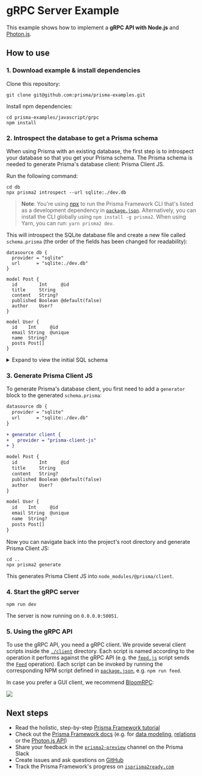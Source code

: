 # gRPC Server Example

This example shows how to implement a **gRPC API with Node.js** and [Photon.js](https://photonjs.prisma.io/).

## How to use

### 1. Download example & install dependencies

Clone this repository:

```
git clone git@github.com:prisma/prisma-examples.git
```

Install npm dependencies:

```
cd prisma-examples/javascript/grpc
npm install
```

### 2. Introspect the database to get a Prisma schema

When using Prisma with an existing database, the first step is to introspect your database so that you get your Prisma schema. The Prisma schema is needed to generate Prisma's database client: Prisma Client JS.

Run the following command:

```
cd db
npx prisma2 introspect --url sqlite:./dev.db
```

> **Note**: You're using [npx](https://github.com/npm/npx) to run the Prisma Framework CLI that's listed as a development dependency in [`package.json`](./package.json). Alternatively, you can install the CLI globally using `npm install -g prisma2`. When using Yarn, you can run: `yarn prisma2 dev`.

This will introspect the SQLite database file and create a new file called `schema.prisma` (the order of the fields has been changed for readability):

```prisma
datasource db {
  provider = "sqlite"
  url      = "sqlite:./dev.db"
}

model Post {
  id        Int     @id
  title     String
  content   String?
  published Boolean @default(false)
  author    User?
}

model User {
  id    Int     @id
  email String  @unique
  name  String?
  posts Post[]
}
```

<Details><Summary>Expand to view the initial SQL schema</Summary>

The above Prisma schema represents the following SQL schema:

```sql
CREATE TABLE "Post" ( 
	"author" TEXT REFERENCES "User"(id) ON DELETE SET NULL, 
	"content" TEXT , 
	"id" INTEGER NOT NULL PRIMARY KEY AUTOINCREMENT, 
	"published" BOOLEAN NOT NULL DEFAULT false , 
	"title" TEXT NOT NULL
);

CREATE TABLE "User" ( 
	"email" TEXT NOT NULL UNIQUE, 
	"id" INTEGER NOT NULL PRIMARY KEY AUTOINCREMENT, 
	"name" TEXT
);
```

</Details>

### 3. Generate Prisma Client JS

To generate Prisma's database client, you first need to add a `generator` block to the generated `schema.prisma`:

```diff
datasource db {
  provider = "sqlite"
  url      = "sqlite:./dev.db"
}

+ generator client {
+   provider = "prisma-client-js"
+ }

model Post {
  id        Int     @id
  title     String
  content   String?
  published Boolean @default(false)
  author    User?
}

model User {
  id    Int     @id
  email String  @unique
  name  String?
  posts Post[]
}
```

Now you can navigate back into the project's root directory and generate Prisma Client JS:

```
cd ..
npx prisma2 generate
```

This generates Prisma Client JS into `node_modules/@prisma/client`.

### 4. Start the gRPC server

```
npm run dev
```

The server is now running on `0.0.0.0:50051`. 

### 5. Using the gRPC API

To use the gRPC API, you need a gRPC client. We provide several client scripts inside the [`./client`](./client) directory. Each script is named according to the operation it performs against the gRPC API (e.g. the [`feed.js`](./client/feed.js) script sends the [`Feed`](./service.proto#L7) operation). Each script can be invoked by running the corresponding NPM script defined in [`package.json`](./package.json), e.g. `npm run feed`.

In case you prefer a GUI client, we recommend [BloomRPC](https://github.com/uw-labs/bloomrpc):

![](https://imgur.com/0EiIo03.png)

## Next steps

- Read the holistic, step-by-step [Prisma Framework tutorial](https://github.com/prisma/prisma2/blob/master/docs/tutorial.md)
- Check out the [Prisma Framework docs](https://github.com/prisma/prisma2) (e.g. for [data modeling](https://github.com/prisma/prisma2/blob/master/docs/data-modeling.md), [relations](https://github.com/prisma/prisma2/blob/master/docs/relations.md) or the [Photon.js API](https://github.com/prisma/prisma2/blob/master/docs/photon/api.md))
- Share your feedback in the [`prisma2-preview`](https://prisma.slack.com/messages/CKQTGR6T0/) channel on the Prisma Slack
- Create issues and ask questions on [GitHub](https://github.com/prisma/prisma2/)
- Track the Prisma Framework's progress on [`isprisma2ready.com`](https://isprisma2ready.com)